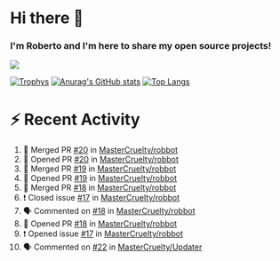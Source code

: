# Hi there 👋
### I'm Roberto and I'm here to share my open source projects!

<img src="https://komarev.com/ghpvc/?username=mastercruelty&label=Profile views&color=0e75b6"><br>

[![Trophys](https://github-profile-trophy.vercel.app/?username=mastercruelty)](https://github.com/ryo-ma/github-profile-trophy)
[![Anurag's GitHub stats](https://github-readme-stats.vercel.app/api?username=mastercruelty&show_icons=true&theme=tokyonight)](https://github.com/anuraghazra/github-readme-stats)
[![Top Langs](https://github-readme-stats.vercel.app/api/top-langs/?username=mastercruelty&layout=compact)](https://github.com/anuraghazra/github-readme-stats)

# :zap: Recent Activity
<!--START_SECTION:activity-->
1. 🎉 Merged PR [#20](https://github.com/MasterCruelty/robbot/pull/20) in [MasterCruelty/robbot](https://github.com/MasterCruelty/robbot)
2. 💪 Opened PR [#20](https://github.com/MasterCruelty/robbot/pull/20) in [MasterCruelty/robbot](https://github.com/MasterCruelty/robbot)
3. 🎉 Merged PR [#19](https://github.com/MasterCruelty/robbot/pull/19) in [MasterCruelty/robbot](https://github.com/MasterCruelty/robbot)
4. 💪 Opened PR [#19](https://github.com/MasterCruelty/robbot/pull/19) in [MasterCruelty/robbot](https://github.com/MasterCruelty/robbot)
5. 🎉 Merged PR [#18](https://github.com/MasterCruelty/robbot/pull/18) in [MasterCruelty/robbot](https://github.com/MasterCruelty/robbot)
6. ❗️ Closed issue [#17](https://github.com/MasterCruelty/robbot/issues/17) in [MasterCruelty/robbot](https://github.com/MasterCruelty/robbot)
7. 🗣 Commented on [#18](https://github.com/MasterCruelty/robbot/issues/18) in [MasterCruelty/robbot](https://github.com/MasterCruelty/robbot)
8. 💪 Opened PR [#18](https://github.com/MasterCruelty/robbot/pull/18) in [MasterCruelty/robbot](https://github.com/MasterCruelty/robbot)
9. ❗️ Opened issue [#17](https://github.com/MasterCruelty/robbot/issues/17) in [MasterCruelty/robbot](https://github.com/MasterCruelty/robbot)
10. 🗣 Commented on [#22](https://github.com/MasterCruelty/Updater/issues/22) in [MasterCruelty/Updater](https://github.com/MasterCruelty/Updater)
<!--END_SECTION:activity-->

